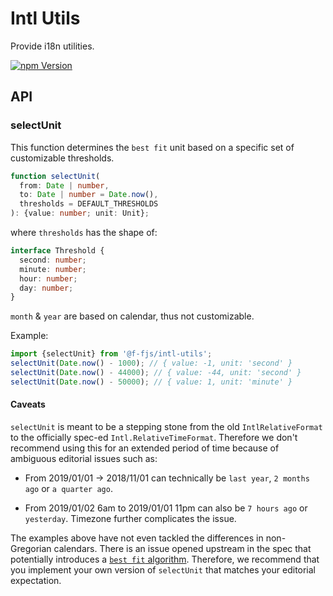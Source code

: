 # Intl Utils

Provide i18n utilities.

[![npm Version][npm-badge]][npm]

## API

### selectUnit

This function determines the `best fit` unit based on a specific set of customizable thresholds.

```ts
function selectUnit(
  from: Date | number,
  to: Date | number = Date.now(),
  thresholds = DEFAULT_THRESHOLDS
): {value: number; unit: Unit};
```

where `thresholds` has the shape of:

```ts
interface Threshold {
  second: number;
  minute: number;
  hour: number;
  day: number;
}
```

`month` & `year` are based on calendar, thus not customizable.

Example:

```ts
import {selectUnit} from '@f-fjs/intl-utils';
selectUnit(Date.now() - 1000); // { value: -1, unit: 'second' }
selectUnit(Date.now() - 44000); // { value: -44, unit: 'second' }
selectUnit(Date.now() - 50000); // { value: 1, unit: 'minute' }
```

#### Caveats

`selectUnit` is meant to be a stepping stone from the old `IntlRelativeFormat` to the officially spec-ed `Intl.RelativeTimeFormat`. Therefore we don't recommend using this for an extended period of time because of ambiguous editorial issues such as:

- From 2019/01/01 -> 2018/11/01 can technically be `last year`, `2 months ago` or `a quarter ago`.

- From 2019/01/02 6am to 2019/01/01 11pm can also be `7 hours ago` or `yesterday`. Timezone further complicates the issue.

The examples above have not even tackled the differences in non-Gregorian calendars. There is an issue opened upstream in the spec that potentially introduces a [`best fit` algorithm](https://github.com/tc39/proposal-intl-relative-time/issues/47). Therefore, we recommend that you implement your own version of `selectUnit` that matches your editorial expectation.

[npm]: https://www.npmjs.org/package/@f-fjs/intl-utils
[npm-badge]: https://img.shields.io/npm/v/@f-fjs/intl-utils.svg?style=flat-square
